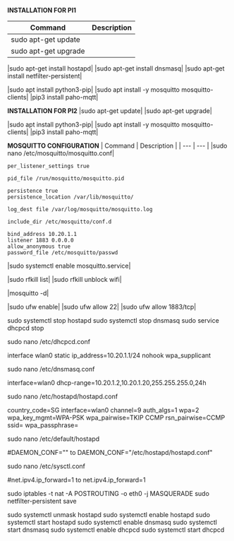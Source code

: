 **INSTALLATION FOR PI1**

| Command | Description |
| --- | --- |
|sudo apt-get update|
|sudo apt-get upgrade|

|sudo apt-get install hostapd|
|sudo apt-get install dnsmasq|
|sudo apt-get install netfilter-persistent|

|sudo apt install python3-pip|
|sudo apt install -y mosquitto mosquitto-clients|
|pip3 install paho-mqtt|

**INSTALLATION FOR PI2**
|sudo apt-get update|
|sudo apt-get upgrade|

|sudo apt install python3-pip|
|sudo apt install -y mosquitto mosquitto-clients|
|pip3 install paho-mqtt|


**MOSQUITTO CONFIGURATION**
| Command | Description |
| --- | --- |
|sudo nano /etc/mosquitto/mosquitto.conf|

```
per_listener_settings true

pid_file /run/mosquitto/mosquitto.pid

persistence true
persistence_location /var/lib/mosquitto/

log_dest file /var/log/mosquitto/mosquitto.log

include_dir /etc/mosquitto/conf.d

bind_address 10.20.1.1
listener 1883 0.0.0.0
allow_anonymous true
password_file /etc/mosquitto/passwd
```

|sudo systemctl enable mosquitto.service|

|sudo rfkill list|
|sudo rfkill unblock wifi|

|mosquitto -d|

|sudo ufw enable|
|sudo ufw allow 22|
|sudo ufw allow 1883/tcp|




sudo systemctl stop hostapd
sudo systemctl stop dnsmasq
sudo service dhcpcd stop

sudo nano /etc/dhcpcd.conf

interface wlan0
    static ip_address=10.20.1.1/24
    nohook wpa_supplicant

sudo nano /etc/dnsmasq.conf

interface=wlan0
dhcp-range=10.20.1.2,10.20.1.20,255.255.255.0,24h

sudo nano /etc/hostapd/hostapd.conf

country_code=SG
interface=wlan0
channel=9
auth_algs=1
wpa=2
wpa_key_mgmt=WPA-PSK
wpa_pairwise=TKIP CCMP
rsn_pairwise=CCMP
ssid=<SSID>
wpa_passphrase=<PASSWORD>

sudo nano /etc/default/hostapd

#DAEMON_CONF=""
to
DAEMON_CONF="/etc/hostapd/hostapd.conf"

sudo nano /etc/sysctl.conf

#net.ipv4.ip_forward=1
to
net.ipv4.ip_forward=1

sudo iptables -t nat -A  POSTROUTING -o eth0 -j MASQUERADE
sudo netfilter-persistent save

sudo systemctl unmask hostapd
sudo systemctl enable hostapd
sudo systemctl start hostapd
sudo systemctl enable dnsmasq
sudo systemctl start dnsmasq
sudo systemctl enable dhcpcd
sudo systemctl start dhcpcd

